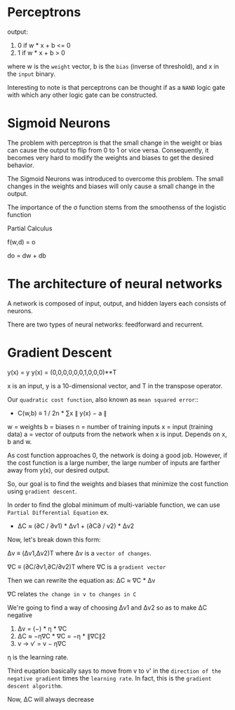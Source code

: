 # Perceptrons

output: 
 1. 0 if w * x + b <= 0 
 2. 1 if w * x + b >  0

where w is the `weight` vector, b is the `bias` (inverse of threshold), and x in the `input` binary.

Interesting to note is that perceptrons can be thought if as a `NAND` logic gate with which any other logic gate can be constructed. 

# Sigmoid Neurons

The problem with perceptron is that the small change in the weight or bias can cause the output to flip from 0 to 1 or vice versa. Consequently, it becomes very hard to modify the weights and biases to get the desired behavior.

The Sigmoid Neurons was introduced to overcome this problem. The small changes in the weights and biases will only cause a small change in the output.

The importance of the σ function stems from the smoothenss of the logistic function 

<!-- come back to this -->
Partial Calculus

f(w,d) = o

do = dw + db

# The architecture of neural networks

A network is composed of input, output, and hidden layers each consists of neurons.

There are two types of neural networks: feedforward and recurrent.

# Gradient Descent

y(x) = y
y(x) = (0,0,0,0,0,0,1,0,0,0)**T

x is an input, y is a 10-dimensional vector, and T in the transpose operator.

Our `quadratic cost function`, also known as `mean squared error`::
- C(w,b) ≡ 1 / 2n \* ∑x ∥ y(x) − a ∥

w = weights
b = biases
n = number of training inputs
x = input (training data)
a = vector of outputs from the network when x is input. Depends on x, b and w.

As cost function approaches 0, the network is doing a good job. However, if the cost function is a large number, the large number of inputs are farther away from y(x), our desired output.

So, our goal is to find the weights and biases that minimize the cost function using `gradient descent`.

In order to find the global minimum of multi-variable function, we can use `Partial Differential Equation`
ex. 
- ΔC ≈ (∂C / ∂v1) * Δv1 + (∂C∂ / v2) * Δv2

Now, let's break down this form:

Δv ≡ (Δv1,Δv2)T
where Δv is a `vector of changes`.

∇C ≡ (∂C/∂v1,∂C/∂v2)T
where ∇C is a `gradient vector`

Then we can rewrite the equation as:
ΔC ≈ ∇C * Δv

∇C relates `the change in v to changes in C`

We're going to find a way of choosing Δv1 and Δv2 so as to make ΔC negative

1. Δv = (−) * η * ∇C
2. ΔC ≈ −η∇C * ∇C = −η * ∥∇C∥2
3. v → v′ = v − η∇C

η is the learning rate.

Third euqation basically says to move from v to v' in the `direction of the negative gradient` times the `learning rate`. In fact, this is the `gradient descent algorithm`.

Now, ΔC will always decrease


